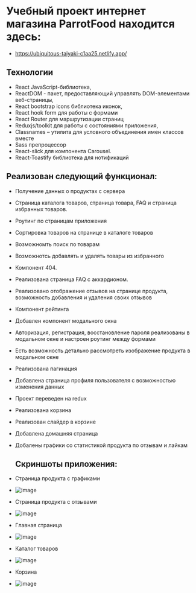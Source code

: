 # Учебный проект интернет магазина ParrotFood находится здесь:
- https://ubiquitous-taiyaki-c1aa25.netlify.app/

## Технологии

- React JavaScript-библиотека,
- ReactDOM - пакет, предоставляющий управлять DOM-элементами веб-страницы,
- React bootstrap icons библиотека иконок,
- React hook form для работы с формами
- React Router для маршрутизации страниц 
- Reduxjs/toolkit для работы с состояниями приложения,
- Classnames – утилита для условного объединения имен классов вместе
- Sass препроцессор 
- React-slick для компонента Carousel.
- React-Toastify библиотека для нотификаций

## Реализован следующий функционал:

- Получение данных о продуктах с сервера
- Страница каталога товаров, страница товара, FAQ и страница избранных товаров.
- Роутинг по страницам приложения
- Сортировка товаров на странице в каталоге товаров
- Возможномть поиск по товарам
- Возможнотсь добавлять и удалять товары из избранного
- Компонент 404.
- Реализована страница FAQ с аккардионом.
- Реализовано отображение отзывов на странице продукта, возможность добавления и удаления своих отзывов
- Компонент рейтинга
- Добавлен компонент модального окна
- Авторизация, регистрация, восстановление пароля реализованы в модальном окне и настроен роутинг между формами
- Есть возможность детально рассмотреть изображение продукта в модальном окне
- Реализована пагинация 
- Добавлена страница профиля пользователя с возможностью изменения данных
- Проект переведен на redux
- Реализована корзина
- Реализован слайдер в корзине
- Добавлена домашняя страница
- Добалены графики со статистикой продукта по отзывам и лайкам

  ## Скриншоты приложения:
- Страница продукта с графиками
-  ![image](https://github.com/Kalliacto/ParrotFood/assets/98468178/61f1446e-6a85-4a13-b599-ef0ff975658d)
- Страница продукта с отзывами
-  ![image](https://github.com/Kalliacto/ParrotFood/assets/98468178/a7273f37-b61e-4f93-8341-1c842899b391)
- Главная страница
-  ![image](https://github.com/Kalliacto/ParrotFood/assets/98468178/92db66f1-dd21-4946-819c-7aa945dd4fcc)
- Каталог товаров
-  ![image](https://github.com/Kalliacto/ParrotFood/assets/98468178/f6e1d34c-0696-426e-a9e2-4bda2defd448)
- Корзина
-  ![image](https://github.com/Kalliacto/ParrotFood/assets/98468178/f23b5842-3322-4c13-9003-1e66e9e784e5)



